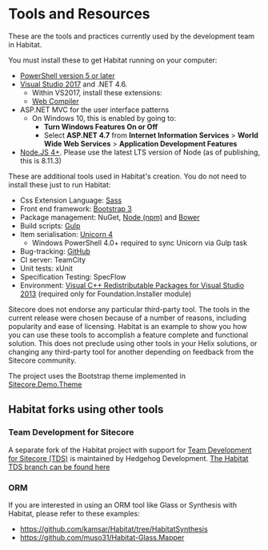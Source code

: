 # Tools and Resources

These are the tools and practices currently used by the development team in Habitat.

You must install these to get Habitat running on your computer:

* [PowerShell version 5 or later](https://www.microsoft.com/en-us/download/details.aspx?id=50395)
* [Visual Studio 2017](https://www.visualstudio.com/downloads/) and .NET 4.6.
  * Within VS2017, install these extensions:
  * [Web Compiler](https://marketplace.visualstudio.com/items?itemName=MadsKristensen.WebCompiler)
* ASP.NET MVC for the user interface patterns
  * On Windows 10, this is enabled by going to:
    * **Turn Windows Features On or Off**
    * Select **ASP.NET 4.7** from **Internet Information Services** > **World Wide Web Services** > **Application Development Features**
* [Node.JS 4+](https://nodejs.org/). Please use the latest LTS version of Node (as of publishing, this is 8.11.3)

These are additional tools used in Habitat's creation. You do not need to install these just to run Habitat:

* Css Extension Language: [Sass](http://sass-lang.com/install)
* Front end framework: [Bootstrap 3](http://getbootstrap.com/)
* Package management: NuGet, [Node (npm)](https://nodejs.org/) and [Bower](https://www.bower.io/)
* Build scripts: [Gulp](http://gulpjs.com/)
* Item serialisation: [Unicorn 4](https://github.com/kamsar/Unicorn)
  * Windows PowerShell 4.0+ required to sync Unicorn via Gulp task
* Bug-tracking: [GitHub](https://github.com/Sitecore/Habitat/issues)
* CI server: TeamCity
* Unit tests: xUnit
* Specification Testing: SpecFlow
* Environment: [Visual C++ Redistributable Packages for Visual Studio 2013](https://www.microsoft.com/en-us/download/details.aspx?id=40784) (required only for Foundation.Installer module)

Sitecore does not endorse any particular third-party tool. The tools in the current release were chosen because of a number of reasons, including popularity and ease of licensing. Habitat is an example to show you how you can use these tools to accomplish a feature complete and functional solution. This does not preclude using other tools in your Helix solutions, or changing any third-party tool for another depending on feedback from the Sitecore community.

The project uses the Bootstrap theme implemented in [Sitecore.Demo.Theme](https://github.com/Sitecore/Sitecore.Demo.Theme)

## Habitat forks using other tools

### Team Development for Sitecore

A separate fork of the Habitat project with support for [Team Development for Sitecore (TDS)](https://www.teamdevelopmentforsitecore.com) is maintained by Hedgehog Development. [The Habitat TDS branch can be found here](https://github.com/HedgehogDevelopment/Habitat/tree/TDS)

### ORM

If you are interested in using an ORM tool like Glass or Synthesis with Habitat, please refer to these examples:
* https://github.com/kamsar/Habitat/tree/HabitatSynthesis
* https://github.com/muso31/Habitat-Glass.Mapper
